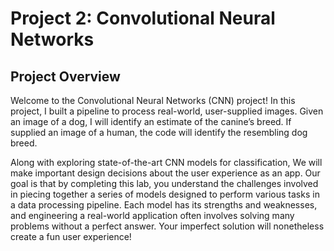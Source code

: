 # Project 2: Convolutional Neural Networks


## Project Overview

Welcome to the Convolutional Neural Networks (CNN) project! In this project, I built a pipeline to process real-world, user-supplied images.
Given an image of a dog, I will identify an estimate of the canine’s breed. If supplied an image of a human,
the code will identify the resembling dog breed.

Along with exploring state-of-the-art CNN models for classification, We will make important design decisions about the user experience as an app.
Our goal is that by completing this lab, you understand the challenges involved in piecing together a series of models designed to perform various tasks
in a data processing pipeline. Each model has its strengths and weaknesses, and engineering a real-world application often involves solving many problems
without a perfect answer. Your imperfect solution will nonetheless create a fun user experience!
